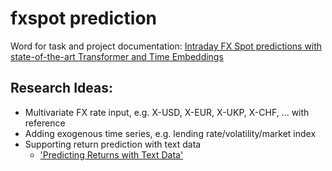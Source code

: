 # fxspot prediction

Word for task and project documentation: [Intraday FX Spot predictions with state-of-the-art Transformer and Time Embeddings](https://onedrive.live.com/View.aspx?resid=CBDEAB06F9642D15!105)


## Research Ideas:
- Multivariate FX rate input, e.g. X-USD, X-EUR, X-UKP, X-CHF, ... with reference
- Adding exogenous time series, e.g. lending rate/volatility/market index
- Supporting return prediction with text data
    - ['Predicting Returns with Text Data'](http://dx.doi.org/10.2139/ssrn.3389884)

    
